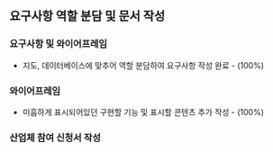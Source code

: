 ## 요구사항 역할 분담 및 문서 작성

### 요구사항 및 와이어프레임
+ 지도, 데이터베이스에 맞추어 역할 분담하여 요구사항 작성 완료 - (100%)

### 와이어프레임
  + 미흡하게 표시되어있던 구현할 기능 및 표시할 콘텐츠 추가 작성 - (100%)
  
### 산업체 참여 신청서 작성
